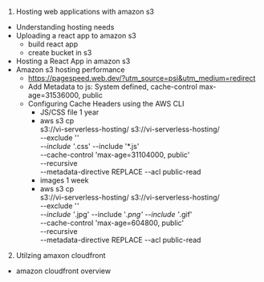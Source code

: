 1. Hosting web applications with amazon s3
  - Understanding hosting needs
  - Uploading a react app to amazon s3
    - build react app
    - create bucket in s3
  - Hosting a React App in amazon s3
  - Amazon s3 hosting performance
    - https://pagespeed.web.dev/?utm_source=psi&utm_medium=redirect
    - Add Metadata to js: System defined, cache-control max-age=31536000, public
    - Configuring Cache Headers using the AWS CLI
      - JS/CSS file 1 year
      - aws s3 cp \
          s3://vi-serverless-hosting/ s3://vi-serverless-hosting/ \
          --exclude '*' \
          --include '*.css' --include '*.js' \
          --cache-control 'max-age=31104000, public' \
          --recursive \
          --metadata-directive REPLACE --acl public-read
      - images 1 week
      - aws s3 cp \
          s3://vi-serverless-hosting/ s3://vi-serverless-hosting/ \
          --exclude '*' \
          --include '*.jpg' --include '*.png'  --include '*.gif'\
          --cache-control 'max-age=604800, public' \
          --recursive \
          --metadata-directive REPLACE --acl public-read
2. Utilzing amaxon cloudfront
  - amazon cloudfront overview